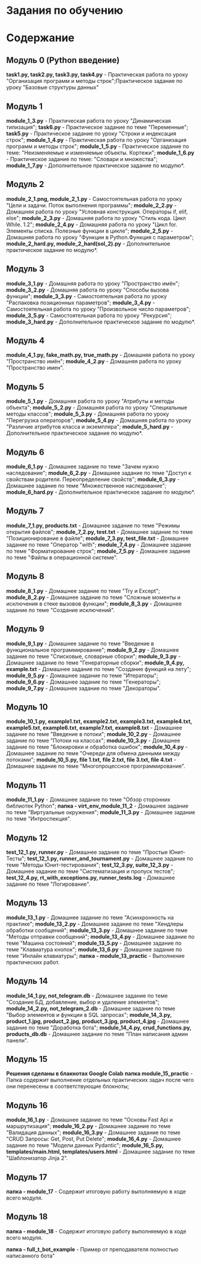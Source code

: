 
# Задания по обучению

# Содержание

## Модуль 0 (Python введение)

**task1.py, task2.py, task3.py, task4.py** - Практическая работа по уроку "Организация программ и методы строк";Практическое задание по уроку "Базовые структуры данных"


## Модуль 1

**module_1_3.py** - Практическая работа по уроку "Динамическая типизация";
**task6.py** - Практическое задание по теме "Переменные";
**task5.py** - Практическое задание по уроку "Строки и индексация строк";
**module_1_4.py** - Практическая работа по уроку "Организация программ и методы строк";
**module_1_5.py** - Практическое задание по теме: "Неизменяемые и изменяемые объекты. Кортежи";
**module_1_6.py** - Практическое задание по теме: "Словари и множества";
**module_1_7.py** - Дополнительное практическое задание по модулю*.


## Модуль 2

**module_2_1.png, module_2_1.py** - Самостоятельная работа по уроку "Цели и задачи. Поток выполнения программы";
**module_2_2.py** - Домашняя работа по уроку "Условная конструкция. Операторы if, elif, else";
**module_2_3.py** - Домашняя работа по уроку "Стиль кода. Цикл While. 1.2";
**module_2_4.py** - Домашняя работа по уроку "Цикл for. Элементы списка. Полезные функции в цикле";
**module_2_5.py** - Домашняя работа по уроку "Функции в Python.Функция с параметром";
**module_2_hard.py, module_2_hard(sol_2).py** - Дополнительное практическое задание по модулю*.


## Модуль 3

**module_3_1.py** - Домашняя работа по уроку "Пространство имён";
**module_3_2.py** - Домашняя работа по уроку "Способы вызова функции";
**module_3_3.py** - Самостоятельная работа по уроку "Распаковка позиционных параметров";
**module_3_4.py** - Самостоятельная работа по уроку "Произвольное число параметров";
**module_3_5.py** - Самостоятельная работа по уроку "Рекурсия";
**module_3_hard.py** - Дополнительное практическое задание по модулю*.


## Модуль 4

**module_4_1.py, fake_math.py, true_math.py** - Домашняя работа по уроку "Пространство имён";
**module_4_2.py** - Домашняя работа по уроку "Пространство имен".


## Модуль 5

**module_5_1.py** - Домашняя работа по уроку "Атрибуты и методы объекта";
**module_5_2.py** - Домашняя работа по уроку "Специальные методы классов";
**module_5_3.py** - Домашняя работа по уроку "Перегрузка операторов";
**module_5_4.py** - Домашняя работа по уроку "Различие атрибутов класса и экземпляра";
**module_5_hard.py** - Дополнительное практическое задание по модулю*.


## Модуль 6

**module_6_1.py** - Домашнее задание по теме "Зачем нужно наследование";
**module_6_2.py** - Домашнее задание по теме "Доступ к свойствам родителя. Переопределение свойств";
**module_6_3.py** - Домашнее задание по теме "Множественное наследование";
**module_6_hard.py** - Дополнительное практическое задание по модулю*.


## Модуль 7

**module_7_1.py, products.txt** - Домашнее задание по теме "Режимы открытия файлов";
**module_7_2.py, test.txt** - Домашнее задание по теме "Позиционирование в файле";
**module_7_3.py, test_file.txt** - Домашнее задание по теме "Оператор "with";
**module_7_4.py** - Домашнее задание по теме "Форматирование строк";
**module_7_5.py** - Домашнее задание по теме "Файлы в операционной системе".


## Модуль 8

**module_8_1.py** - Домашнее задание по теме "Try и Except";
**module_8_2.py** - Домашнее задание по теме "Сложные моменты и исключения в стеке вызовов функции";
**module_8_3.py** - Домашнее задание по теме "Создание исключений".


## Модуль 9

**module_9_1.py** - Домашнее задание по теме "Введение в функциональное программирование";
**module_9_2.py** - Домашнее задание по теме "Списковые, словарные сборки";
**module_9_3.py** - Домашнее задание по теме "Генераторные сборки";
**module_9_4.py, example.txt** - Домашнее задание по теме "Создание функций на лету";
**module_9_5.py** - Домашнее задание по теме "Итераторы";
**module_9_6.py** - Домашнее задание по теме "Генераторы";
**module_9_7.py** - Домашнее задание по теме "Декораторы".


## Модуль 10

**module_10_1.py, example1.txt, example2.txt, example3.txt, example4.txt, example5.txt, example6.txt, example7.txt, example8.txt** - Домашнее задание по теме "Введение в потоки";
**module_10_2.py** - Домашнее задание по теме "Потоки на классах";
**module_10_3.py** - Домашнее задание по теме "Блокировки и обработка ошибок";
**module_10_4.py** - Домашнее задание по теме "Очереди для обмена данными между потоками";
**module_10_5.py, file 1.txt, file 2.txt, file 3.txt, file 4.txt** - Домашнее задание по теме "Многопроцессное программирование".


## Модуль 11

**module_11_1.py** - Домашнее задание по теме "Обзор сторонних библиотек Python";
**папка - virt_env_module_11_2** - Домашнее задание по теме "Виртуальные окружения";
**module_11_3.py** - Домашнее задание по теме "Интроспекция".


## Модуль 12

**test_12_1.py, runner.py** - Домашнее задание по теме "Простые Юнит-Тесты";
**test_12_1.py, runner_and_tournament.py** - Домашнее задание по теме "Методы Юнит-тестирования";
**test_12_3.py, suite_12_3.py** - Домашнее задание по теме "Систематизация и пропуск тестов";
**test_12_4.py, rt_with_exceptions.py, runner_tests.log** - Домашнее задание по теме "Логирование".


## Модуль 13

**module_13_1.py** - Домашнее задание по теме "Асинхронность на практике";
**module_13_2.py** - Домашнее задание по теме "Хендлеры обработки сообщений";
**module_13_3.py** - Домашнее задание по теме "Методы отправки сообщений";
**module_13_4.py** - Домашнее задание по теме "Машина состояний";
**module_13_5.py** - Домашнее задание по теме "Клавиатура кнопок";
**module_13_6.py** - Домашнее задание по теме "Инлайн клавиатуры";
**папка - module_13_practic** - Выполнение практических работ.


## Модуль 14

**module_14_1.py, not_telegram.db** - Домашнее задание по теме "Создание БД, добавление, выбор и удаление элементов";
**module_14_2.py, not_telegram_2.db** - Домашнее задание по теме "Выбор элементов и функции в SQL запросах";
**module_14_3.py, product_1.jpg, product_2.jpg, product_3.jpg, product_4.jpg** - Домашнее задание по теме "Доработка бота";
**module_14_4.py, crud_functions.py, products_db.db** - Домашнее задание по теме "План написания админ панели".


## Модуль 15

**Решения сделаны в блакнотах Google Colab**
**папка module_15_practic** - Папка содержит выполнение отдельных практических задач после чего они перенесены в соответствующие блокноты;


## Модуль 16

**module_16_1.py** - Домашнее задание по теме "Основы Fast Api и маршрутизация";
**module_16_2.py** - Домашнее задание по теме "Валидация данных";
**module_16_3.py** - Домашнее задание по теме "CRUD Запросы: Get, Post, Put Delete";
**module_16_4.py** - Домашнее задание по теме "Модели данных Pydantic";
**module_16_5.py, templates/main.html, templates/users.html** - Домашнее задание по теме "Шаблонизатор Jinja 2".


## Модуль 17

**папка - module_17** - Содержит итоговую работу выполняемую в ходе всего модуля.


## Модуль 18

**папка - module_18** - Содержит итоговую работу выполняемую в ходе всего модуля.




**папка - full_t_bot_example** - Пример от преподавателя полностью написанного бота"
